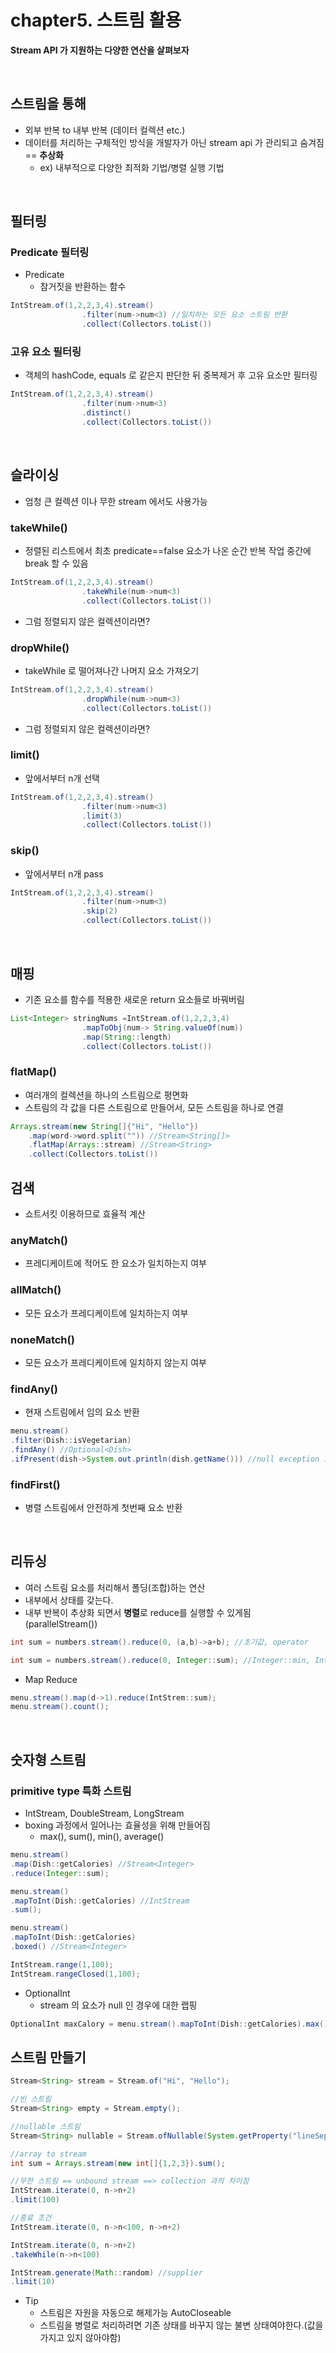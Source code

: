 # chapter5. 스트림 활용

**Stream API 가 지원하는 다양한 연산을 살펴보자**

<br>

## 스트림을 통해
- 외부 반복 to 내부 반복 (데이터 컬렉션 etc.)
- 데이터를 처리하는 구체적인 방식을 개발자가 아닌 stream api 가 관리되고 숨겨짐 == **추상화**
    - ex) 내부적으로 다양한 최적화 기법/병렬 실행 기법


<br>

## 필터링

### Predicate 필터링
- Predicate
    - 참거짓을 반환하는 함수

```java
IntStream.of(1,2,2,3,4).stream()
                .filter(num->num<3) //일치하는 모든 요소 스트림 반환
                .collect(Collectors.toList())
```

### 고유 요소 필터링

- 객체의 hashCode, equals 로 같은지 판단한 뒤 중복제거 후 고유 요소만 필터링

```java
IntStream.of(1,2,2,3,4).stream()
                .filter(num->num<3)
                .distinct()
                .collect(Collectors.toList())
```

<br>

## 슬라이싱

- 엄청 큰 컬렉션 이나 무한 stream 에서도 사용가능

### takeWhile()
- 정렬된 리스트에서 최초 predicate==false 요소가 나온 순간 반복 작업 중간에 break 할 수 있음

```java
IntStream.of(1,2,2,3,4).stream()
                .takeWhile(num->num<3)
                .collect(Collectors.toList())
```
- 그럼 정렬되지 않은 컬렉션이라면?

### dropWhile()

- takeWhile 로 떨어져나간 나머지 요소 가져오기

```java
IntStream.of(1,2,2,3,4).stream()
                .dropWhile(num->num<3)
                .collect(Collectors.toList())
```
- 그럼 정렬되지 않은 컬렉션이라면?

### limit()

- 앞에서부터 n개 선택

```java
IntStream.of(1,2,2,3,4).stream()
                .filter(num->num<3)
                .limit(3)
                .collect(Collectors.toList())
```

### skip()

- 앞에서부터 n개 pass
```java
IntStream.of(1,2,2,3,4).stream()
                .filter(num->num<3)
                .skip(2)
                .collect(Collectors.toList())
```

<br>

## 매핑

- 기존 요소를 함수를 적용한 새로운 return 요소들로 바꿔버림

```java
List<Integer> stringNums =IntStream.of(1,2,2,3,4)
                .mapToObj(num-> String.valueOf(num))
                .map(String::length)
                .collect(Collectors.toList())
```


### flatMap()
- 여러개의 컬렉션을 하나의 스트림으로 평면화
- 스트림의 각 값을 다른 스트림으로 만들어서, 모든 스트림을 하나로 연결

```java
Arrays.stream(new String[]{"Hi", "Hello"})
    .map(word->word.split("")) //Stream<String[]>
    .flatMap(Arrays::stream) //Stream<String>
    .collect(Collectors.toList())
```

## 검색

- 쇼트서킷 이용하므로 효율적 계산

### anyMatch()

- 프레디케이트에 적어도 한 요소가 일치하는지 여부

### allMatch()

- 모든 요소가 프레디케이트에 일치하는지 여부

### noneMatch()

- 모든 요소가 프레디케이트에 일치하지 않는지 여부

### findAny()

- 현재 스트림에서 임의 요소 반환

```java
menu.stream()
.filter(Dish::isVegetarian)
.findAny() //Optional<Dish>
.ifPresent(dish->System.out.println(dish.getName())) //null exception 으로 터지는 문제 랩핑
```

### findFirst()

- 병렬 스트림에서 안전하게 첫번째 요소 반환


<br>

## 리듀싱

- 여러 스트림 요소를 처리해서 폴딩(조합)하는 연산
- 내부에서 상태를 갖는다.
- 내부 반복이 추상화 되면서 **병렬**로 reduce를 실행할 수 있게됨 (parallelStream())


```java
int sum = numbers.stream().reduce(0, (a,b)->a+b); //초기값, operator

int sum = numbers.stream().reduce(0, Integer::sum); //Integer::min, Integer::max
```

- Map Reduce

```java
menu.stream().map(d->1).reduce(IntStrem::sum);
menu.stream().count();
```

<br>

## 숫자형 스트림

### primitive type 특화 스트림

- IntStream, DoubleStream, LongStream
- boxing 과정에서 일어나는 효율성을 위해 만들어짐
    - max(), sum(), min(), average()

```java
menu.stream()
.map(Dish::getCalories) //Stream<Integer>
.reduce(Integer::sum);

menu.stream()
.mapToInt(Dish::getCalories) //IntStream
.sum();

menu.stream()
.mapToInt(Dish::getCalories)
.boxed() //Stream<Integer>

IntStream.range(1,100);
IntStream.rangeClosed(1,100);
```

- OptionalInt
    - stream 의 요소가 null 인 경우에 대한 랩핑

```java
OptionalInt maxCalory = menu.stream().mapToInt(Dish::getCalories).max().orElse(0); //null 이면 0 
```


## 스트림 만들기

```java
Stream<String> stream = Stream.of("Hi", "Hello");

//빈 스트림
Stream<String> empty = Stream.empty();

//nullable 스트림
Stream<String> nullable = Stream.ofNullable(System.getProperty("lineSeparator"));

//array to stream
int sum = Arrays.stream(new int[]{1,2,3}).sum();

//무한 스트림 == unbound stream ==> collection 과의 차이점
IntStream.iterate(0, n->n+2)
.limit(100)

//종료 조건
IntStream.iterate(0, n->n<100, n->n+2)

IntStream.iterate(0, n->n+2)
.takeWhile(n->n<100)

IntStream.generate(Math::random) //supplier
.limit(10)
```

* Tip
    - 스트림은 자원을 자동으로 해제가능 AutoCloseable
    - 스트림을 병렬로 처리하려면 기존 상태를 바꾸지 않는 불변 상태여야한다.(값을 가지고 있지 않아야함)

